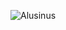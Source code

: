 ![Alusinus](https://github.com/yuankong666/Ultimate-RAT-Collection/assets/128066597/0b9ecff9-221b-44be-8280-085df59c6b0e)
